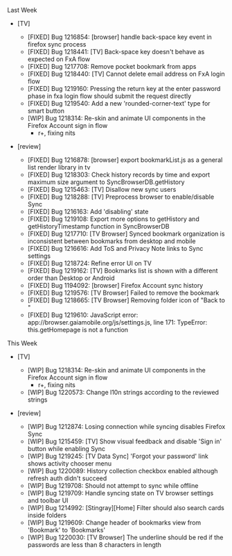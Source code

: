 Last Week

* [TV]
  - [FIXED] Bug 1216854: [browser] handle back-space key event in firefox sync process
  - [FIXED] Bug 1218441: [TV] Back-space key doesn't behave as expected on FxA flow
  - [FIXED] Bug 1217708: Remove pocket bookmark from apps
  - [FIXED] Bug 1218440: [TV] Cannot delete email address on FxA login flow
  - [FIXED] Bug 1219160: Pressing the return key at the enter password phase in fxa login flow should submit the request directly
  - [FIXED] Bug 1219540: Add a new 'rounded-corner-text' type for smart button
  - [WIP] Bug 1218314: Re-skin and animate UI components in the Firefox Account sign in flow
    - r+, fixing nits

* [review]
  - [FIXED] Bug 1216878: [browser] export bookmarkList.js as a general list render library in tv
  - [FIXED] Bug 1218303: Check history records by time and export maximum size argument to SyncBrowserDB.getHistory
  - [FIXED] Bug 1215463: [TV] Disallow new sync users
  - [FIXED] Bug 1218288: [TV] Preprocess browser to enable/disable Sync
  - [FIXED] Bug 1216163: Add 'disabling' state
  - [FIXED] Bug 1219108: Export more options to getHistory and getHistoryTimestamp function in SyncBrowserDB
  - [FIXED] Bug 1217710: [TV Browser] Synced bookmark organization is inconsistent between bookmarks from desktop and mobile
  - [FIXED] Bug 1216616: Add ToS and Privacy Note links to Sync settings
  - [FIXED] Bug 1218724: Refine error UI on TV
  - [FIXED] Bug 1219162: [TV] Bookmarks list is shown with a different order than Desktop or Android
  - [FIXED] Bug 1194092: [browser] Firefox Account sync history
  - [FIXED] Bug 1219576: [TV Browser] Failed to remove the bookmark
  - [FIXED] Bug 1218665: [TV Browser] Removing folder icon of  "Back to <folder name>"
  - [FIXED] Bug 1219610: JavaScript error: app://browser.gaiamobile.org/js/settings.js, line 171: TypeError: this.getHomepage is not a function

This Week

* [TV]
  - [WIP] Bug 1218314: Re-skin and animate UI components in the Firefox Account sign in flow
    - r+, fixing nits
  - [WIP] Bug 1220573: Change l10n strings according to the reviewed strings

* [review]
  - [WIP] Bug 1212874: Losing connection while syncing disables Firefox Sync
  - [WIP] Bug 1215459: [TV] Show visual feedback and disable 'Sign in' button while enabling Sync
  - [WIP] Bug 1219245: [TV Data Sync] 'Forgot your password' link shows activity chooser menu
  - [WIP] Bug 1220089: History collection checkbox enabled although refresh auth didn't succeed
  - [WIP] Bug 1219708: Should not attempt to sync while offline
  - [WIP] Bug 1219709: Handle syncing state on TV browser settings and toolbar UI
  - [WIP] Bug 1214992: [Stingray][Home] Filter should also search cards inside folders
  - [WIP] Bug 1219609: Change header of bookmarks view from 'Bookmark' to 'Bookmarks'
  - [WIP] Bug 1220030: [TV Browser] The underline should be red if the passwords are less than 8 characters in length
